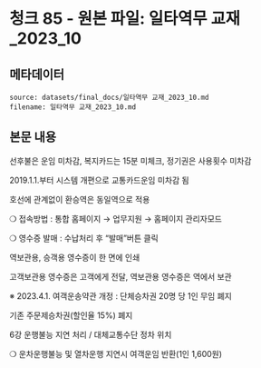 # 청크 85 - 원본 파일: 일타역무 교재_2023_10

## 메타데이터

```
source: datasets/final_docs/일타역무 교재_2023_10.md
filename: 일타역무 교재_2023_10.md
```

## 본문 내용

선후불은 운임 미차감, 복지카드는 15분 미체크, 정기권은 사용횟수 미차감

2019.1.1.부터 시스템 개편으로 교통카드운임 미차감 됨

호선에 관계없이 환승역은 동일역으로 적용

❍ 접속방법 : 통합 홈페이지 → 업무지원 → 홈페이지 관리자모드

❍ 영수증 발매 : 수납처리 후 “발매”버튼 클릭

역보관용, 승객용 영수증이 한 면에 인쇄

고객보관용 영수증은 고객에게 전달, 역보관용 영수증은 역에서 보관

※ 2023.4.1. 여객운송약관 개정 : 단체승차권 20명 당 1인 무임 폐지

기존 주문제승차권(할인율 15%) 폐지

6강 운행불능 지연 처리 / 대체교통수단 정차 위치

❍ 운차운행불능 및 열차운행 지연시 여객운임 반환(1인 1,600원)